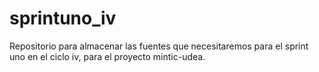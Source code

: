 # sprintuno_iv
Repositorio para almacenar las fuentes que necesitaremos para el sprint uno en el ciclo iv, para el proyecto mintic-udea.
